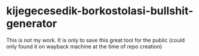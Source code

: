 # kijegecesedik-borkostolasi-bullshit-generator
This is not my work. It is only to save this great tool for the public (could only found it on wayback machine at the time of repo creation)

